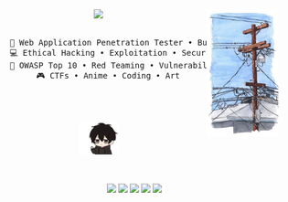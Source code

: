 <div align="center">
  <img src="https://github.com/Redd255/Redd255/blob/main/ast/field30b.png" width="25%" align="right" />
  <img src="https://readme-typing-svg.demolab.com?font=Inconsolata&weight=500&size=50&duration=4000&pause=300&color=A7A459&center=true&vCenter=true&multiline=true&repeat=false&random=false&width=1300&height=140&lines=Hello,+I+am+Redd255;I'm+a+Web+App+Penetration+Tester+%E2%9C%A9" width="70%" />
  <br><br>
  <pre>
    💼 Web Application Penetration Tester • Bug Bounty Hunter
    💻 Ethical Hacking • Exploitation • Security
    📖 OWASP Top 10 • Red Teaming • Vulnerability Research
    🎮 CTFs • Anime • Coding • Art
  </pre>
  <br><br>
  <img src="https://github.com/Redd255/Redd255/blob/main/ast/wave-hi.gif" height="60" />
  <br><br><br>

  [![](https://img.shields.io/badge/LinkedIn-0A66C2)](http://linkedin.com/in/yourprofile)
  [![](https://img.shields.io/badge/Twitter-1DA1F2)](https://twitter.com/yourhandle)
  [![](https://img.shields.io/badge/HackTheBox-9FEF00)](https://app.hackthebox.com/profile/yourprofile)
  [![](https://img.shields.io/badge/Bugcrowd-F26822)](https://bugcrowd.com/yourprofile)
  [![](https://img.shields.io/badge/TryHackMe-212C42)](https://tryhackme.com/p/yourprofile)
</div>
